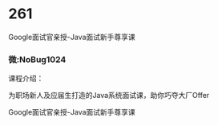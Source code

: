 # 261
Google面试官亲授-Java面试新手尊享课
### 微:NoBug1024 


课程介绍：

为职场新人及应届生打造的Java系统面试课，助你巧夺大厂Offer

Google面试官亲授-Java面试新手尊享课
